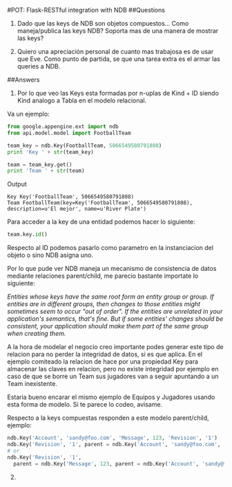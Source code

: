 
#POT: Flask-RESTful integration with NDB
##Questions
1. Dado que las keys de NDB son objetos compuestos... Como maneja/publica las keys NDB? Soporta mas de una manera de mostrar las keys?

2. Quiero una apreciación personal de cuanto mas trabajosa es de usar que Eve. Como punto de partida, se que una tarea extra es el armar las queries a NDB.

##Answers
1) Por lo que veo las Keys esta formadas por n-uplas de Kind + ID siendo Kind analogo a Tabla en el modelo relacional.

Va un ejemplo:
```python
from google.appengine.ext import ndb
from api.model.model import FootballTeam

team_key = ndb.Key(FootballTeam, 5066549580791808)
print 'Key ' + str(team_key)

team = team_key.get()
print 'Team ' + str(team)
```
Output
```ssh
Key Key('FootballTeam', 5066549580791808)
Team FootballTeam(key=Key('FootballTeam', 5066549580791808), description=u'El mejor', name=u'River Plate')
```

Para acceder a la key de una entidad podemos hacer lo siguiente:
```python
team.key.id()
```
Respecto al ID podemos pasarlo como parametro en la instanciacion del objeto o sino NDB asigna uno.

Por lo que pude ver NDB maneja un mecanismo de consistencia de datos mediante relaciones parent/child, me parecio bastante importate lo siguiente:

*Entities whose keys have the same root form an entity group or group. If entities are in different groups, then changes to those entities might sometimes seem to occur "out of order". If the entities are unrelated in your application's semantics, that's fine. But if some entities' changes should be consistent, your application should make them part of the same group when creating them.*

A la hora de modelar el negocio creo importante podes generar este tipo de relacion para no perder la integridad de datos, si es que aplica. En el ejemplo comiteado la relacion de hace por una propiedad Key para almacenar las claves en relacion, pero no existe integridad por ejemplo en caso de que se borre un Team sus jugadores van a seguir apuntando a un Team inexistente.

Estaria bueno encarar el mismo ejemplo de Equipos y Jugadores usando esta forma de modelo. Si te parece lo codeo, avisame.

Respecto a la keys compuestas responden a este modelo parent/child, ejemplo:
```python
ndb.Key('Account', 'sandy@foo.com', 'Message', 123, 'Revision', '1')
ndb.Key('Revision', '1', parent = ndb.Key('Account', 'sandy@foo.com', 'Message', 123)
# or
ndb.Key('Revision', '1',
  parent = ndb.Key('Message', 123, parent = ndb.Key('Account', 'sandy@foo.com')))
```
2) 
